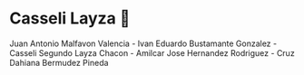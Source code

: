 # Casseli Layza :rofl:

Juan Antonio Malfavon Valencia - Ivan Eduardo Bustamante Gonzalez - Casseli Segundo Layza Chacon - Amilcar Jose Hernandez Rodriguez - Cruz Dahiana Bermudez Pineda


